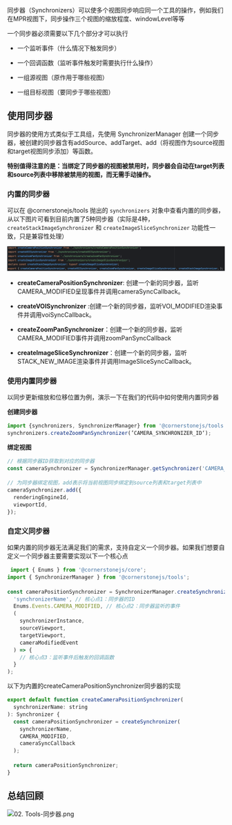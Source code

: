 同步器（Synchronizers）可以使多个视图同步响应同一个工具的操作，例如我们在MPR视图下，同步操作三个视图的缩放程度、windowLevel等等

一个同步器必须需要以下几个部分才可以执行

- 一个监听事件（什么情况下触发同步）

- 一个回调函数（监听事件触发时需要执行什么操作）

- 一组源视图（原作用于哪些视图）

- 一组目标视图（要同步于哪些视图）



## 使用同步器

同步器的使用方式类似于工具组，先使用 SynchronizerManager 创建一个同步器，被创建的同步器含有addSource、addTarget、add（将视图作为source视图和target视图同步添加）等函数。

**特别值得注意的是：当绑定了同步器的视图被禁用时，同步器会自动在target列表和source列表中移除被禁用的视图，而无需手动操作。**



### 内置的同步器

可以在 @cornerstonejs/tools 抛出的 `synchronizers` 对象中查看内置的同步器，从以下图片可看到目前内置了5种同步器（实际是4种，`createStackImageSynchronizer` 和 `createImageSliceSynchronizer` 功能性一致，只是兼容性处理）

![image.png](同步器+3e8d6cb9-3f67-48e3-9852-5e9800de2187/image.png)

- **createCameraPositionSynchronizer**: 创建一个新的同步器，监听CAMERA_MODIFIED呈现事件并调用cameraSyncCallback。

- **createVOISynchronizer** :创建一个新的同步器，监听VOI_MODIFIED渲染事件并调用voiSyncCallback。

- **createZoomPanSynchronizer**：创建一个新的同步器，监听CAMERA_MODIFIED事件并调用zoomPanSyncCallback

- **createImageSliceSynchronizer**：创建一个新的同步器，监听STACK_NEW_IMAGE渲染事件并调用ImageSliceSyncCallback。



### 使用内置同步器

以同步更新缩放和位移位置为例，演示一下在我们的代码中如何使用内置同步器

**创建同步器**

```JavaScript
import {synchronizers, SynchronizerManager} from '@cornerstonejs/tools'
synchronizers.createZoomPanSynchronizer(’CAMERA_SYNCHRONIZER_ID‘);
```

**绑定视图**

```JavaScript
// 根据同步器ID获取到对应的同步器
const cameraSynchronizer = SynchronizerManager.getSynchronizer('CAMERA_SYNCHRONIZER_ID');

// 为同步器绑定视图，add表示将当前视图同步绑定到source列表和target列表中
cameraSynchronizer.add({
  renderingEngineId,
  viewportId,
});
```



### 自定义同步器

如果内置的同步器无法满足我们的需求，支持自定义一个同步器。如果我们想要自定义一个同步器主要需要实现以下一个核心点

```JavaScript
 import { Enums } from '@cornerstonejs/core';
import { SynchronizerManager } from '@cornerstonejs/tools';

const cameraPositionSynchronizer = SynchronizerManager.createSynchronizer(
  'synchronizerName', // 核心点1：同步器的ID
  Enums.Events.CAMERA_MODIFIED, // 核心点2：同步器监听的事件
  (
    synchronizerInstance,
    sourceViewport,
    targetViewport,
    cameraModifiedEvent
  ) => {
    // 核心点3：监听事件后触发的回调函数
  }
);
```



以下为内置的createCameraPositionSynchronizer同步器的实现

```JavaScript
export default function createCameraPositionSynchronizer(
  synchronizerName: string
): Synchronizer {
  const cameraPositionSynchronizer = createSynchronizer(
    synchronizerName,
    CAMERA_MODIFIED,
    cameraSyncCallback
  );

  return cameraPositionSynchronizer;
}
```



## 总结回顾

![02. Tools-同步器.png](同步器+3e8d6cb9-3f67-48e3-9852-5e9800de2187/02.+Tools-同步器.png)

